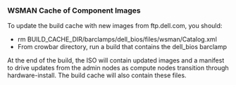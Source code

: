 ### WSMAN Cache of Component Images

To update the build cache with new images from ftp.dell.com, you should:

* rm BUILD_CACHE_DIR/barclamps/dell_bios/files/wsman/Catalog.xml
* From crowbar directory, run a build that contains the dell_bios barclamp

At the end of the build, the ISO will contain updated images and a manifest to drive updates from the admin nodes as compute nodes transition through hardware-install.  The build cache will also contain these files.

